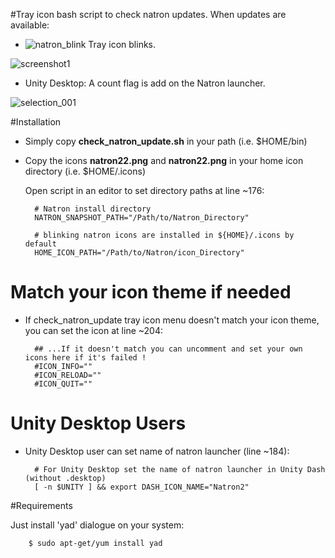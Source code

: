 #Tray icon bash script to check natron updates.
When updates are available:

- ![natron_blink](https://cloud.githubusercontent.com/assets/10021906/10069708/2f133234-62ae-11e5-9474-18d31b218ffa.gif) Tray icon blinks.

![screenshot1](https://cloud.githubusercontent.com/assets/10021906/10069704/2731ad20-62ae-11e5-9e56-03736b3c4725.png)


- Unity Desktop: A count flag is add on the Natron launcher.

![selection_001](https://cloud.githubusercontent.com/assets/10021906/10069997/03ce4710-62b0-11e5-9162-f12d2cf422c4.png)

#Installation
- Simply copy **check_natron_update.sh** in your path (i.e. $HOME/bin)
- Copy the icons **natron22.png** and **natron22.png** in your home icon directory (i.e. $HOME/.icons)

    Open script in an editor to set directory paths at line ~176:

        # Natron install directory
        NATRON_SNAPSHOT_PATH="/Path/to/Natron_Directory"

        # blinking natron icons are installed in ${HOME}/.icons by default
        HOME_ICON_PATH="/Path/to/Natron/icon_Directory"

# Match your icon theme if needed
- If check_natron_update tray icon menu doesn't match your icon theme, you can set the icon at line ~204:

        ## ...If it doesn't match you can uncomment and set your own icons here if it's failed !
        #ICON_INFO=""
        #ICON_RELOAD=""
        #ICON_QUIT=""

# Unity Desktop Users
- Unity Desktop user can set name of natron launcher (line ~184):

        # For Unity Desktop set the name of natron launcher in Unity Dash (without .desktop)
        [ -n $UNITY ] && export DASH_ICON_NAME="Natron2"
        
#Requirements

Just install 'yad' dialogue on your system:

        $ sudo apt-get/yum install yad
